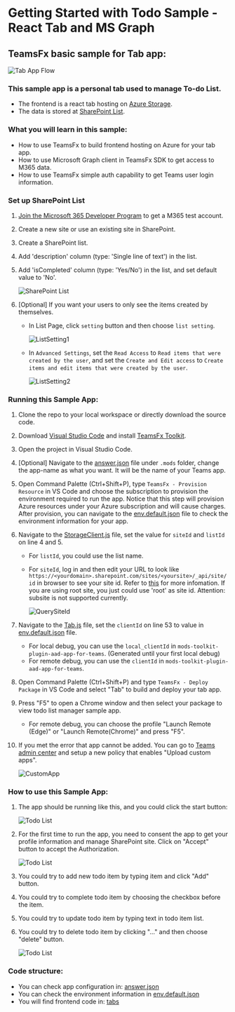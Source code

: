 # Getting Started with Todo Sample - React Tab and MS Graph

## TeamsFx basic sample for Tab app:
![Tab App Flow](images/TabAppFlow.jpg)

### This sample app is a personal tab used to manage To-do List.

- The frontend is a react tab hosting on [Azure Storage](https://docs.microsoft.com/en-us/azure/storage/).
- The data is stored at [SharePoint List](https://support.microsoft.com/en-us/office/introduction-to-lists-0a1c3ace-def0-44af-b225-cfa8d92c52d7).

### What you will learn in this sample:
- How to use TeamsFx to build frontend hosting on Azure for your tab app.
- How to use Microsoft Graph client in TeamsFx SDK to get access to M365 data.
- How to use TeamsFx simple auth capability to get Teams user login information.

### Set up SharePoint List
1. [Join the Microsoft 365 Developer Program](https://docs.microsoft.com/en-us/office/developer-program/microsoft-365-developer-program) to get a M365 test account.
1. Create a new site or use an existing site in SharePoint.
1. Create a SharePoint list.
1. Add 'description' column (type: 'Single line of text') in the list.
1. Add 'isCompleted' column (type: 'Yes/No') in the list, and set default value to 'No'.

    ![SharePoint List](images/SharePointList.jpg)

6. [Optional] If you want your users to only see the items created by themselves.
    - In List Page, click `setting` button and then choose `list setting`.
    
        ![ListSetting1](images/ListSetting1.png)
    
    - In `Advanced Settings`, set the `Read Access` to `Read items that were created by the user`, and set the `Create and Edit access` to `Create items and edit items that were created by the user`.
    
        ![ListSetting2](images/ListSetting2.png)

### Running this Sample App:
1. Clone the repo to your local workspace or directly download the source code.
1. Download [Visual Studio Code](https://code.visualstudio.com) and install [TeamsFx Toolkit](https://mods-landingpage-web.azurewebsites.net/md/install/index.md).
1. Open the project in Visual Studio Code.
1. [Optional] Navigate to the [answer.json](.mods/answer.json) file under `.mods` folder, change the app-name as what you want. It will be the name of your Teams app.
1. Open Command Palette (Ctrl+Shift+P), type `TeamsFx - Provision Resource` in VS Code and choose the subscription to provision the environment required to run the app. Notice that this step will provision Azure resources under your Azure subscription and will cause charges. After provision, you can navigate to the [env.default.json](.mods/env.default.json) file to check the environment information for your app.

1. Navigate to the [StorageClient.js](tabs/src/components/StorageClient.js) file, set the value for `siteId` and `listId` on line 4 and 5.
    * For `listId`, you could use the list name.
    * For `siteId`, log in and then edit your URL to look like `https://<yourdomain>.sharepoint.com/sites/<yoursite>/_api/site/id` in browser to see your site id. Refer to [this](https://www.sharepointdiary.com/2018/04/sharepoint-online-powershell-to-get-site-collection-web-id.html) for more infomation. If you are using root site, you just could use 'root' as site id. Attention: subsite is not supported currently.

        ![QuerySiteId](images/QuerySiteId_fix.png)

1. Navigate to the [Tab.js](tabs/src/components/Tab.js) file, set the `clientId` on line 53 to value in [env.default.json](.mods/env.default.json) file.
    * For local debug, you can use the `local_clientId`  in `mods-toolkit-plugin-aad-app-for-teams`. (Generated until your first local debug)
    * For remote debug, you can use the `clientId` in `mods-toolkit-plugin-aad-app-for-teams`.

1. Open Command Palette (Ctrl+Shift+P) and type `TeamsFx - Deploy Package` in VS Code and select "Tab" to build and deploy your tab app.

1. Press "F5" to open a Chrome window and then select your package to view todo list manager sample app.
    * For remote debug, you can choose the profile "Launch Remote (Edge)" or "Launch Remote(Chrome)" and press "F5".

1. If you met the error that app cannot be added. You can go to [Teams admin center](https://admin.teams.microsoft.com/policies/app-setup/) and setup a new policy that enables "Upload custom apps".

    ![CustomApp](images/CustomApp.jpg)

### How to use this Sample App:
1. The app should be running like this, and you could click the start button:

    ![Todo List](images/StartPage.jpg)

2. For the first time to run the app, you need to consent the app to get your profile information and manage SharePoint site. Click on "Accept" button to accept the Authorization.

    ![Todo List](images/Consent.jpg)

3. You could try to add new todo item by typing item and click "Add" button.
4. You could try to complete todo item by choosing the checkbox before the item.
5. You could try to update todo item by typing text in todo item list.
6. You could try to delete todo item by clicking "..." and then choose "delete" button.

    ![Todo List](images/ToDoListCRUD.gif)

### Code structure:

- You can check app configuration in: [answer.json](.mods/answer.json)
- You can check the environment information in [env.default.json](.mods/env.default.json)
- You will find frontend code in: [tabs](tabs/src/components)
